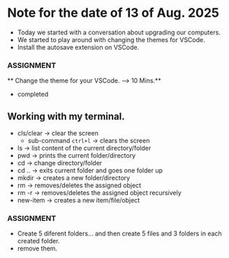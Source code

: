 # Note for the date of 13 of Aug. 2025

- Today we started  with a conversation about upgrading our computers.
- We started to play around with changing the themes for VSCode.
- Install the autosave extension on VSCode.

### ASSIGNMENT 
** Change the theme for your VSCode.  --> 10 Mins.**
- completed

## Working with my terminal.
- cls/clear             -> clear the screen
    - sub-command `ctrl+l` -> clears the screen
- ls                    -> list content of the current directory/folder
- pwd                   -> prints the current folder/directory
- cd                    -> change directory/folder
- cd ..                 -> exits current folder and goes one folder up
- mkdir                 -> creates a new folder/directory
- rm                    -> removes/deletes the assigned object
- rm -r                 -> removes/deletes the assigned object recursively
- new-item              -> creates a new item/file/object

### ASSIGNMENT 
- Create 5 diferent folders... and then create 5 files and 3 folders in each created folder.
- remove them.



